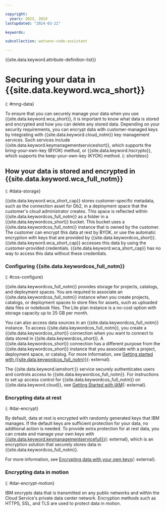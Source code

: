 ```yaml
---

copyright:
  years: 2023, 2024
lastupdated: "2024-03-22"

keywords:

subcollection: watsonx-code-assistant

---
```


{{site.data.keyword.attribute-definition-list}}

# Securing your data in {{site.data.keyword.wca_short}}
{: #mng-data}

To ensure that you can securely manage your data when you use {{site.data.keyword.wca_short}}, it is important to know what data is stored and encrypted and how you can delete any stored data. Depending on your security requirements, you can encrypt data with customer-managed keys by integrating with {{site.data.keyword.cloud_notm}} key management services. Such services include {{site.data.keyword.keymanagementserviceshort}}, which supports the bring-your-own-key (BYOK) method, or {{site.data.keyword.hscrypto}}, which supports the keep-your-own-key (KYOK) method.
{: shortdesc}

## How your data is stored and encrypted in {{site.data.keyword.wca_full_notm}}
{: #data-storage}

{{site.data.keyword.wca_short_cap}} stores customer-specific metadata, such as the connection asset for Db2, in a deployment space that the customer's cloud administrator creates. This space is reflected within {{site.data.keywordcos_full_notm}} as a folder in a {{site.data.keywordcos_short}} bucket. This bucket uses a {{site.data.keywordcos_full_notm}} instance that is owned by the customer. The customer can encrypt this data at rest by BYOK, or use the automatic encryption with keys that are provided by {{site.data.keywordcos_short}}. {{site.data.keyword.wca_short_cap}} accesses this data by using the customer-provided credentials. {{site.data.keyword.wca_short_cap}} has no way to access this data without these credentials.

### Configuring {{site.data.keywordcos_full_notm}}
{: #cos-configure}

{{site.data.keywordcos_full_notm}} provides storage for projects, catalogs, and deployment spaces. You are required to associate an {{site.data.keywordcos_full_notm}} instance when you create projects, catalogs, or deployment spaces to store files for assets, such as uploaded data files or notebook files. The Lite plan instance is a no-cost option with storage capacity up to 25 GB per month.

You can also access data sources in an {{site.data.keywordcos_full_notm}} instance. To access {{site.data.keywordcos_full_notm}}, you create a {{site.data.keywordcos_short}} connection when you want to connect to data stored in {{site.data.keywordcos_short}}. A {{site.data.keywordcos_short}} connection has a different purpose from the {{site.data.keywordcos_short}} instance that you associate with a project, deployment space, or catalog. For more information, see [Getting started with {{site.data.keywordcos_full_notm}}](https://cloud.ibm.com/docs/cloud-object-storage?topic=cloud-object-storage-getting-started-cloud-object-storage){: external}.

The {{site.data.keyword.iamshort:}} service securely authenticates users and controls access to {{site.data.keywordcos_full_notm}}. For instructions to set up access control for {{site.data.keywordcos_full_notm}} on {{site.data.keyword.cloud}}, see [Getting Started with IAM](/docs/cloud-object-storage?topic=cloud-object-storage-iam){: external}.

### Encrypting data at rest
{: #dar-encrypt}

By default, data at rest is encrypted with randomly generated keys that IBM manages. If the default keys are sufficient protection for your data, no additional action is needed. To provide extra protection for at rest data, you can create and manage your own keys with [{{site.data.keyword.keymanagementservicefull}}](/docs/key-protect){: external}, which is an encryption solution that securely stores data in {{site.data.keywordcos_full_notm}}.

For more information, see [Encrypting data with your own keys](/docs/overview?topic=overview-key-encryption){: external}.

### Encrypting data in motion
{: #dar-encrypt-motion}

 IBM encrypts data that is transmitted on any public networks and within the Cloud Service's private data center network. Encryption methods such as HTTPS, SSL, and TLS are used to protect data in motion.


